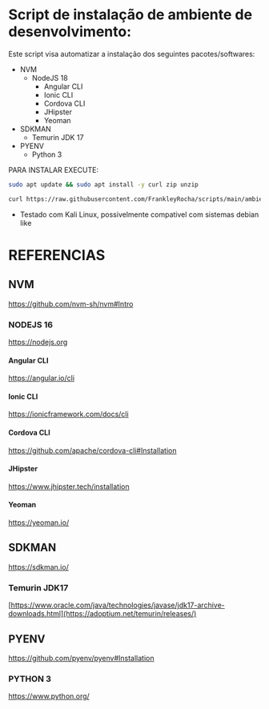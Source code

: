 # Script de instalação de ambiente de desenvolvimento:

Este script visa automatizar a instalação dos seguintes pacotes/softwares:
- NVM
    - NodeJS 18
        - Angular CLI
        - Ionic CLI
        - Cordova CLI
        - JHipster
        - Yeoman
- SDKMAN
    - Temurin JDK 17
- PYENV
    - Python 3

PARA INSTALAR EXECUTE:

````bash
sudo apt update && sudo apt install -y curl zip unzip
````

````bash
curl https://raw.githubusercontent.com/FrankleyRocha/scripts/main/ambiente/kali-linux/install.sh | bash -il
````

* Testado com Kali Linux, possivelmente compativel com sistemas debian like

# REFERENCIAS

## NVM
https://github.com/nvm-sh/nvm#Intro

### NODEJS 16
https://nodejs.org

#### Angular CLI
https://angular.io/cli

#### Ionic CLI
https://ionicframework.com/docs/cli

#### Cordova CLI
https://github.com/apache/cordova-cli#Installation

#### JHipster
https://www.jhipster.tech/installation

#### Yeoman
https://yeoman.io/

## SDKMAN
https://sdkman.io/

### Temurin JDK17
[https://www.oracle.com/java/technologies/javase/jdk17-archive-downloads.html](https://adoptium.net/temurin/releases/)

## PYENV
https://github.com/pyenv/pyenv#Installation

### PYTHON 3
https://www.python.org/
